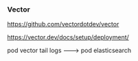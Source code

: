 ### Vector


https://github.com/vectordotdev/vector


https://vector.dev/docs/setup/deployment/




pod vector tail logs  ---> pod elasticsearch
